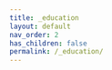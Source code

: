 ```yaml
---
title: _education
layout: default
nav_order: 2
has_children: false
permalink: /_education/
---
```



